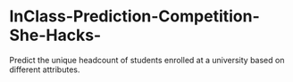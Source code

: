# InClass-Prediction-Competition-She-Hacks-
Predict the unique headcount of students enrolled at a university based on different attributes.
